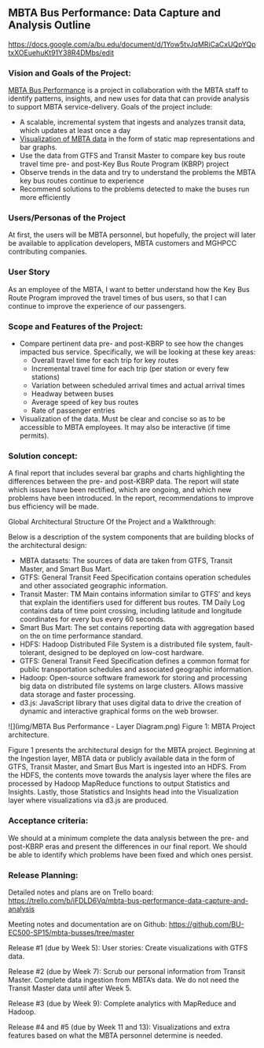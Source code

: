 ## MBTA Bus Performance: Data Capture and Analysis Outline

https://docs.google.com/a/bu.edu/document/d/1Yow5tvJqMRiCaCxUQpYQptxXOEuehuKt91Y38R4DMbs/edit
 
### Vision and Goals of the Project:
[MBTA Bus Performance](https://okrieg.github.io/EC500/PROJECTS/MBTABusPerformance.html) is a project in collaboration with the MBTA staff to identify patterns, insights, and new uses for data that can provide analysis to support MBTA service-delivery. Goals of the project include:
- A scalable, incremental system that ingests and analyzes transit data, which updates at least once a day
- [Visualization of MBTA data](http://mbtaviz.github.io/) in the form of static map representations and bar graphs.
- Use the data from GTFS and Transit Master to compare key bus route travel time pre- and post-Key Bus Route Program (KBRP) project
- Observe trends in the data and try to understand the problems the MBTA key bus routes continue to experience
- Recommend solutions to the problems detected to make the buses run more efficiently
 
### Users/Personas of the Project
At first, the users will be MBTA personnel, but hopefully, the project will later be available to application developers, MBTA customers and MGHPCC contributing companies.

### User Story
As an employee of the MBTA, I want to better understand how the Key Bus Route Program improved the travel times of bus users, so that I can continue to improve the experience of our passengers.
 
### Scope and Features of the Project:
- Compare pertinent data pre- and post-KBRP to see how the changes impacted bus service. Specifically, we will be looking at these key areas:
  - Overall travel time for each trip for key routes
  - Incremental travel time for each trip (per station or every few stations)
  - Variation between scheduled arrival times and actual arrival times
  - Headway between buses
  - Average speed of key bus routes
  - Rate of passenger entries
- Visualization of the data. Must be clear and concise so as to be accessible to MBTA employees. It may also be interactive (if time permits).
 
### Solution concept:

A final report that includes several bar graphs and charts highlighting the differences between the pre- and post-KBRP data. The report will state which issues have been rectified, which are ongoing, and which new problems have been introduced.
In the report, recommendations to improve bus efficiency will be made.

Global Architectural Structure Of the Project and a Walkthrough:

Below is a description of the system components that are building blocks of the architectural design:
- MBTA datasets: The sources of data are taken from GTFS, Transit Master, and Smart Bus Mart.
- GTFS: General Transit Feed Specification contains operation schedules and other associated geographic information.
- Transit Master: TM Main contains information similar to GTFS’ and keys that explain the identifiers used for different bus routes. TM Daily Log contains data of time point crossing, including latitude and longitude coordinates for every bus every 60 seconds.
- Smart Bus Mart: The set contains reporting data with aggregation based on the on time performance standard.
- HDFS: Hadoop Distributed File System is a distributed file system, fault-tolerant, designed to be deployed on low-cost hardware.
- GTFS: General Transit Feed Specification defines a common format for public transportation schedules and associated geographic information.
- Hadoop: Open-source software framework for storing and processing big data on distributed file systems on large clusters. Allows massive data storage and faster processing.
- d3.js: JavaScript library that uses digital data to drive the creation of dynamic and interactive graphical forms on the web browser.

![](img/MBTA Bus Performance - Layer Diagram.png)
Figure 1: MBTA Project architecture. 

Figure 1 presents the architectural design for the MBTA project. Beginning at the Ingestion layer, MBTA data or publicly available data in the form of GTFS, Transit Master, and Smart Bus Mart is ingested into an HDFS.  From the HDFS, the contents move towards the analysis layer where the files are processed by Hadoop MapReduce functions to output Statistics and Insights. Lastly, those Statistics and Insights head into the Visualization layer where visualizations via d3.js are produced.

### Acceptance criteria:

We should at a minimum complete the data analysis between the pre- and post-KBRP eras and present the differences in our final report. We should be able to identify which problems have been fixed and which ones persist.
 
### Release Planning:

Detailed notes and plans are on Trello board:
https://trello.com/b/iFDLD6Vq/mbta-bus-performance-data-capture-and-analysis

Meeting notes and documentation are on Github:
https://github.com/BU-EC500-SP15/mbta-busses/tree/master

Release #1 (due by Week 5):
User stories: Create visualizations with GTFS data.

Release #2 (due by Week 7): 
Scrub our personal information from Transit Master. Complete data ingestion from MBTA’s data. We do not need the Transit Master data until after Week 5.

Release #3 (due by Week 9):
Complete analytics with MapReduce and Hadoop.

Release #4 and #5 (due by Week 11 and 13):
Visualizations and extra features based on what the MBTA personnel determine is needed.


